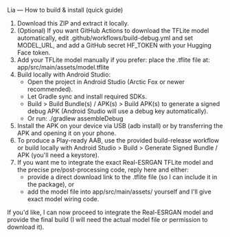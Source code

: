 Lia — How to build & install (quick guide)

1) Download this ZIP and extract it locally.
2) (Optional) If you want GitHub Actions to download the TFLite model automatically, edit .github/workflows/build-debug.yml and set MODEL_URL, and add a GitHub secret HF_TOKEN with your Hugging Face token.
3) Add your TFLite model manually if you prefer: place the .tflite file at:
   app/src/main/assets/model.tflite
4) Build locally with Android Studio:
   - Open the project in Android Studio (Arctic Fox or newer recommended).
   - Let Gradle sync and install required SDKs.
   - Build > Build Bundle(s) / APK(s) > Build APK(s) to generate a signed debug APK (Android Studio will use a debug key automatically).
   - Or run: ./gradlew assembleDebug
5) Install the APK on your device via USB (adb install) or by transferring the APK and opening it on your phone.
6) To produce a Play-ready AAB, use the provided build-release workflow or build locally with Android Studio > Build > Generate Signed Bundle / APK (you'll need a keystore).
7) If you want me to integrate the exact Real-ESRGAN TFLite model and the precise pre/post-processing code, reply here and either:
   - provide a direct download link to the .tflite file (so I can include it in the package), or
   - add the model file into app/src/main/assets/ yourself and I'll give exact model wiring code.

If you'd like, I can now proceed to integrate the Real-ESRGAN model and provide the final build (I will need the actual model file or permission to download it).
